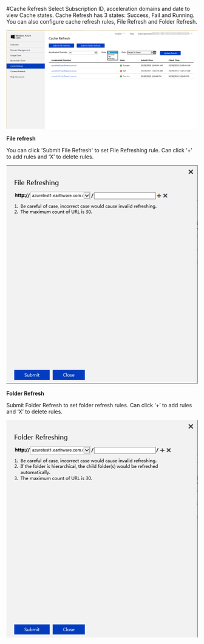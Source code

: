 #Cache Refresh
Select Subscription ID, acceleration domains and date to view Cache states. Cache Refresh has 3 states: Success, Fail and Running. You can also configure cache refresh rules, File Refresh and Folder Refresh. 

![015](Images/015.png)

**File refresh**

You can click 'Submit File Refresh' to set File Refreshing rule. Can click ‘+’ to add rules and ‘X’ to delete rules.

![016](Images/016.png)

**Folder Refresh**

Submit Folder Refresh to set folder refresh rules. Can click ‘+’ to add rules and ‘X’ to delete rules.

![017](Images/017.png)